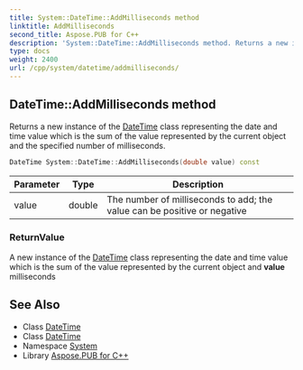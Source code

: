 ```yaml
---
title: System::DateTime::AddMilliseconds method
linktitle: AddMilliseconds
second_title: Aspose.PUB for C++
description: 'System::DateTime::AddMilliseconds method. Returns a new instance of the DateTime class representing the date and time value which is the sum of the value represented by the current object and the specified number of milliseconds in C++.'
type: docs
weight: 2400
url: /cpp/system/datetime/addmilliseconds/
---
```

## DateTime::AddMilliseconds method


Returns a new instance of the [DateTime](../) class representing the date and time value which is the sum of the value represented by the current object and the specified number of milliseconds.

```cpp
DateTime System::DateTime::AddMilliseconds(double value) const
```


| Parameter | Type | Description |
| --- | --- | --- |
| value | double | The number of milliseconds to add; the value can be positive or negative |

### ReturnValue

A new instance of the [DateTime](../) class representing the date and time value which is the sum of the value represented by the current object and **value** milliseconds

## See Also

* Class [DateTime](../)
* Class [DateTime](../)
* Namespace [System](../../)
* Library [Aspose.PUB for C++](../../../)
